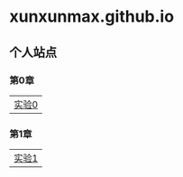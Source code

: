 # xunxunmax.github.io
## 个人站点
### 第0章

|    | 
| ---- |
|[实验0](image/index.html)|

### 第1章

|    | 
| ---- |
|[实验1](ch01/index.html)|
